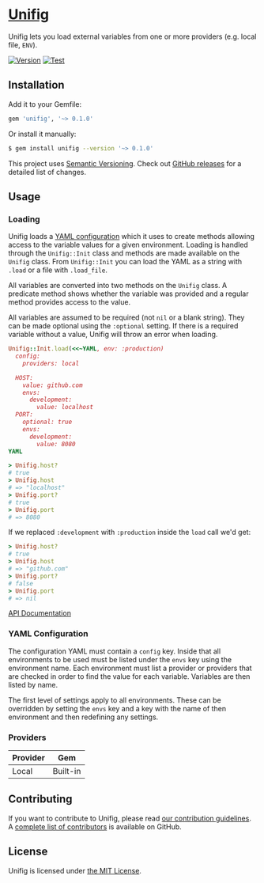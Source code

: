 # [Unifig][]

Unifig lets you load external variables from one or more providers (e.g. local file, `ENV`).

[![Version](https://img.shields.io/gem/v/unifig.svg?style=flat-square)](https://rubygems.org/gems/unifig)
[![Test](https://img.shields.io/github/workflow/status/AaronLasseigne/unifig/Test?label=Test&style=flat-square)](https://github.com/AaronLasseigne/unifig/actions?query=workflow%3ATest)

## Installation

Add it to your Gemfile:

``` rb
gem 'unifig', '~> 0.1.0'
```

Or install it manually:

``` sh
$ gem install unifig --version '~> 0.1.0'
```

This project uses [Semantic Versioning][].
Check out [GitHub releases][] for a detailed list of changes.

## Usage

### Loading

Unifig loads a [YAML configuration][] which it uses to create methods allowing access to the variable values for a given environment.
Loading is handled through the `Unifig::Init` class and methods are made available on the `Unifig` class.
From `Unifig::Init` you can load the YAML as a string with `.load` or a file with `.load_file`.

All variables are converted into two methods on the `Unifig` class.
A predicate method shows whether the variable was provided and a regular method provides access to the value.

All variables are assumed to be required (not `nil` or a blank string).
They can be made optional using the `:optional` setting.
If there is a required variable without a value, Unifig will throw an error when loading.

``` rb
Unifig::Init.load(<<~YAML, env: :production)
  config:
    providers: local

  HOST:
    value: github.com
    envs:
      development:
        value: localhost
  PORT:
    optional: true
    envs:
      development:
        value: 8080
YAML

> Unifig.host?
# true
> Unifig.host
# => "localhost"
> Unifig.port?
# true
> Unifig.port
# => 8080
```

If we replaced `:development` with `:production` inside the `load` call we'd get:

``` rb
> Unifig.host?
# true
> Unifig.host
# => "github.com"
> Unifig.port?
# false
> Unifig.port
# => nil
```

[API Documentation][]

### YAML Configuration

The configuration YAML must contain a `config` key.
Inside that all environments to be used must be listed under the `envs` key using the environment name.
Each environment must list a provider or providers that are checked in order to find the value for each variable.
Variables are then listed by name.

The first level of settings apply to all environments.
These can be overridden by setting the `envs` key and a key with the name of then environment and then redefining any settings.

### Providers

| Provider | Gem      |
| -------- | -------- |
| Local    | Built-in |

## Contributing

If you want to contribute to Unifig, please read [our contribution guidelines][].
A [complete list of contributors][] is available on GitHub.

## License

Unifig is licensed under [the MIT License][].

[Unifig]: https://github.com/AaronLasseigne/unifig
[Semantic Versioning]: http://semver.org/spec/v2.0.0.html
[GitHub releases]: https://github.com/AaronLasseigne/unifig/releases
[YAML configuration]: #yaml-configuration
[API Documentation]: http://rubydoc.info/github/AaronLasseigne/unifig
[our contribution guidelines]: CONTRIBUTING.md
[complete list of contributors]: https://github.com/AaronLasseigne/unifig/graphs/contributors
[the MIT License]: LICENSE.txt
